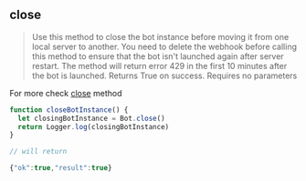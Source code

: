 ## close

> Use this method to close the bot instance before moving it from one local server to another. You need to delete the webhook before calling this method to ensure that the bot isn't launched again after server restart. The method will return error 429 in the first 10 minutes after the bot is launched. Returns True on success. Requires no parameters

For more check [close](https://core.telegram.org/bots/api#close) method

```js
function closeBotInstance() {
  let closingBotInstance = Bot.close()
  return Logger.log(closingBotInstance)
}

// will return

{"ok":true,"result":true}
```
